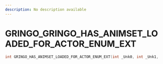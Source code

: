 ```yaml
---
description: No description available 
---
```


# GRINGO\_GRINGO_HAS_ANIMSET_LOADED_FOR_ACTOR_ENUM_EXT

```cpp
int GRINGO_HAS_ANIMSET_LOADED_FOR_ACTOR_ENUM_EXT(int _Unk0, int _Unk1, int _Unk2, int _Unk3);
```